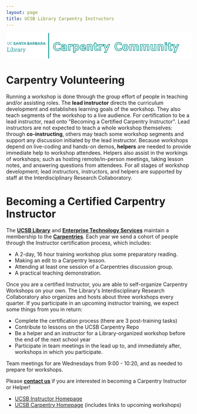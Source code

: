 ```yaml
---
layout: page
title: UCSB Library Carpentry Instructors
---
```


![carpentry community banner](fig/banner-cc.png)

# Carpentry Volunteering

Running a workshop is done through the group effort of people in teaching and/or assisting roles. The <b>lead instructor</b> directs the curriculum development and establishes learning goals of the workshop. They also teach segments of the workshop to a live audience. For certification to be a lead instructor, read onto "Becoming a Certified Carpentry Instructor". Lead instructors are not expected to teach a whole workshop themselves: through <b>co-instructing</b>, others may teach some workshop segments and support any discussion initiated by the lead instructor. Because workshops depend on live-coding and hands-on demos, <b>helpers</b> are needed to provide immediate help to workshop attendees. Helpers also assist in the workings of workshops; such as hosting remote/in-person meetings, taking lesson notes, and answering questions from attendees. For all stages of workshop development; lead instructors, instructors, and helpers are supported by staff at the Interdisciplinary Research Collaboratory.

# Becoming a Certified Carpentry Instructor

The <b>[UCSB Library](https://www.library.ucsb.edu/)</b> and <b>[Enterprise Technology
Services](https://www.it.ucsb.edu/)</b> maintain a membership to the
<b>[Carpentries](https://carpentries.org/)</b>. Each year we send a cohort of
people through the Instructor certification process, which includes:

* A 2-day, 16 hour training workshop plus some preparatory reading.
* Making an edit to a Carpentry lesson.
* Attending at least one session of a Carpentries discussion group.
* A practical teaching demonstration.

Once you are a certified Instructor, you are able to self-organize Carpentry
Workshops on your own. The Library's Interdisciplinary Research Collaboratory
also organizes and hosts about three workshops every quarter. If you participate in an upcoming instructor
training, we expect some things from you in return:
* Complete the certification process (there are 3 post-training tasks)
* Contribute to lessons on the UCSB Carpentry Repo
* Be a helper and an instructor for a Library-organized workshop before the end of the next
  school year
* Participate in team meetings in the lead up to, and immediately after, workshops in which you participate.

Team meetings for are Wednesdays from 9:00 - 10:20, and as needed to prepare for workshops.


Please <b>[contact us](mailto:collaboratory@library.ucsb.edu)</b> if you are interested
in becoming a Carpentry Instructor or Helper!

* [UCSB Instructor Homepage](index.html)
* [UCSB Carpentry Homepage](../) (includes links to upcoming workshops)
